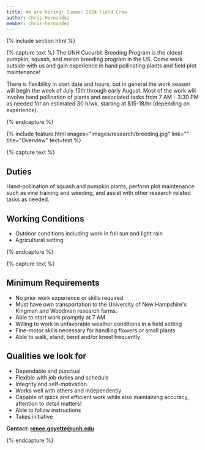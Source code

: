 ```yaml
---
title: We are hiring! Summer 2024 Field Crew
author: Chris Hernandez
member: chris-hernandez 
---
```


{% include section.html %}


{% capture text %}
The UNH Cucurbit Breeding Program is the oldest pumpkin, squash, and melon breeding program in the US. Come work outside with us and gain experience in hand pollinating plants and field plot maintenance!

There is flexibility in start date and hours, but in general the work season will begin the week of July 15th through early August. Most of the work will involve hand pollination of plants and associated tasks from 7 AM - 3:30 PM as needed for an estimated 30 h/wk, starting at $15-18/hr (depending on experience).

{% endcapture %}

{%
  include feature.html
  images="images/research/breeding.jpg"
  link=""
  title="Overview"
  text=text
%}

{% capture text %}

## Duties

Hand-pollination of squash and pumpkin plants, perform plot maintenance such as vine training and weeding, and assist with other research related tasks as needed.

## Working Conditions

- Outdoor conditions including work in full sun and light rain
- Agricultural setting

{% endcapture %}

{% capture text %}

## Minimum Requirements

- No prior work experience or skills required
- Must have own transportation to the University of New Hampshire's Kingman and Woodman research farms.
- Able to start work promptly at 7 AM
- Willing to work in unfavorable weather conditions in a field setting
- Fine-motor skills necessary for handling flowers or small plants
- Able to walk, stand, bend and/or kneel frequently

## Qualities we look for

- Dependable and punctual
- Flexible with job duties and schedule
- Integrity and self-motivation
- Works well with others and independently
- Capable of quick and efficient work while also maintaining accuracy, attention to detail matters!
- Able to follow instructions
- Takes initiative

**Contact: <renee.goyette@unh.edu>**

{% endcapture %}
